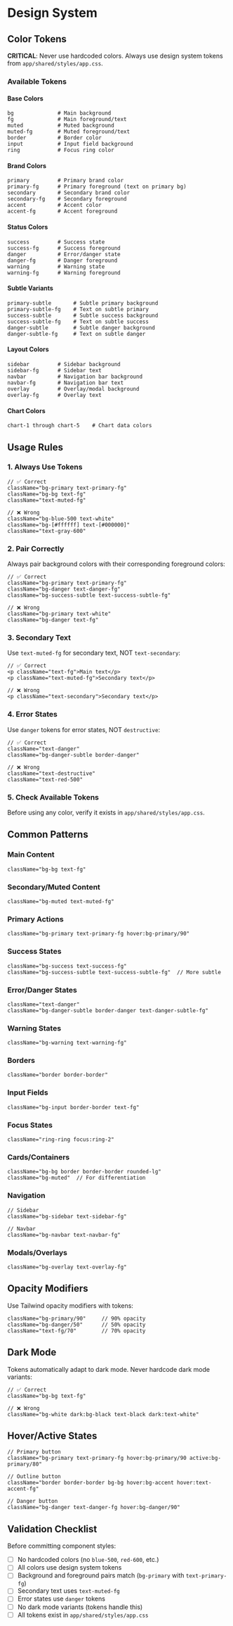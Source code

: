 # Design System

## Color Tokens

**CRITICAL**: Never use hardcoded colors. Always use design system tokens from `app/shared/styles/app.css`.

### Available Tokens

#### Base Colors
```
bg              # Main background
fg              # Main foreground/text
muted           # Muted background
muted-fg        # Muted foreground/text
border          # Border color
input           # Input field background
ring            # Focus ring color
```

#### Brand Colors
```
primary         # Primary brand color
primary-fg      # Primary foreground (text on primary bg)
secondary       # Secondary brand color
secondary-fg    # Secondary foreground
accent          # Accent color
accent-fg       # Accent foreground
```

#### Status Colors
```
success         # Success state
success-fg      # Success foreground
danger          # Error/danger state
danger-fg       # Danger foreground
warning         # Warning state
warning-fg      # Warning foreground
```

#### Subtle Variants
```
primary-subtle       # Subtle primary background
primary-subtle-fg    # Text on subtle primary
success-subtle       # Subtle success background
success-subtle-fg    # Text on subtle success
danger-subtle        # Subtle danger background
danger-subtle-fg     # Text on subtle danger
```

#### Layout Colors
```
sidebar         # Sidebar background
sidebar-fg      # Sidebar text
navbar          # Navigation bar background
navbar-fg       # Navigation bar text
overlay         # Overlay/modal background
overlay-fg      # Overlay text
```

#### Chart Colors
```
chart-1 through chart-5    # Chart data colors
```

## Usage Rules

### 1. Always Use Tokens
```tsx
// ✅ Correct
className="bg-primary text-primary-fg"
className="bg-bg text-fg"
className="text-muted-fg"

// ❌ Wrong
className="bg-blue-500 text-white"
className="bg-[#ffffff] text-[#000000]"
className="text-gray-600"
```

### 2. Pair Correctly
Always pair background colors with their corresponding foreground colors:

```tsx
// ✅ Correct
className="bg-primary text-primary-fg"
className="bg-danger text-danger-fg"
className="bg-success-subtle text-success-subtle-fg"

// ❌ Wrong
className="bg-primary text-white"
className="bg-danger text-fg"
```

### 3. Secondary Text
Use `text-muted-fg` for secondary text, NOT `text-secondary`:

```tsx
// ✅ Correct
<p className="text-fg">Main text</p>
<p className="text-muted-fg">Secondary text</p>

// ❌ Wrong
<p className="text-secondary">Secondary text</p>
```

### 4. Error States
Use `danger` tokens for error states, NOT `destructive`:

```tsx
// ✅ Correct
className="text-danger"
className="bg-danger-subtle border-danger"

// ❌ Wrong
className="text-destructive"
className="text-red-500"
```

### 5. Check Available Tokens
Before using any color, verify it exists in `app/shared/styles/app.css`.

## Common Patterns

### Main Content
```tsx
className="bg-bg text-fg"
```

### Secondary/Muted Content
```tsx
className="bg-muted text-muted-fg"
```

### Primary Actions
```tsx
className="bg-primary text-primary-fg hover:bg-primary/90"
```

### Success States
```tsx
className="bg-success text-success-fg"
className="bg-success-subtle text-success-subtle-fg"  // More subtle
```

### Error/Danger States
```tsx
className="text-danger"
className="bg-danger-subtle border-danger text-danger-subtle-fg"
```

### Warning States
```tsx
className="bg-warning text-warning-fg"
```

### Borders
```tsx
className="border border-border"
```

### Input Fields
```tsx
className="bg-input border-border text-fg"
```

### Focus States
```tsx
className="ring-ring focus:ring-2"
```

### Cards/Containers
```tsx
className="bg-bg border border-border rounded-lg"
className="bg-muted"  // For differentiation
```

### Navigation
```tsx
// Sidebar
className="bg-sidebar text-sidebar-fg"

// Navbar
className="bg-navbar text-navbar-fg"
```

### Modals/Overlays
```tsx
className="bg-overlay text-overlay-fg"
```

## Opacity Modifiers

Use Tailwind opacity modifiers with tokens:

```tsx
className="bg-primary/90"     // 90% opacity
className="bg-danger/50"      // 50% opacity
className="text-fg/70"        // 70% opacity
```

## Dark Mode

Tokens automatically adapt to dark mode. Never hardcode dark mode variants:

```tsx
// ✅ Correct
className="bg-bg text-fg"

// ❌ Wrong
className="bg-white dark:bg-black text-black dark:text-white"
```

## Hover/Active States

```tsx
// Primary button
className="bg-primary text-primary-fg hover:bg-primary/90 active:bg-primary/80"

// Outline button
className="border border-border bg-bg hover:bg-accent hover:text-accent-fg"

// Danger button
className="bg-danger text-danger-fg hover:bg-danger/90"
```

## Validation Checklist

Before committing component styles:

- [ ] No hardcoded colors (no `blue-500`, `red-600`, etc.)
- [ ] All colors use design system tokens
- [ ] Background and foreground pairs match (`bg-primary` with `text-primary-fg`)
- [ ] Secondary text uses `text-muted-fg`
- [ ] Error states use `danger` tokens
- [ ] No dark mode variants (tokens handle this)
- [ ] All tokens exist in `app/shared/styles/app.css`
